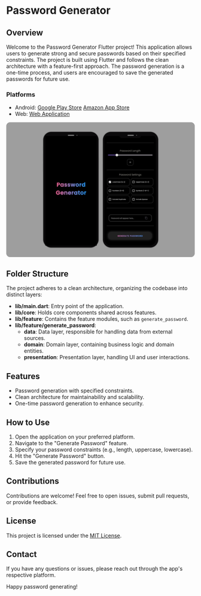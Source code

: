 # Password Generator

## Overview

Welcome to the Password Generator Flutter project! This application allows users to generate strong and secure passwords based on their specified constraints. The project is built using Flutter and follows the clean architecture with a feature-first approach. The password generation is a one-time process, and users are encouraged to save the generated passwords for future use.

### Platforms

- Android: 
    [Google Play Store](https://play.google.com/store/apps/details?id=in.dayproduction.password_generator&hl=en)
    [Amazon App Store](https://www.amazon.com/gp/product/B0CVF1K2RR)
- Web: [Web Application](https://password-generator-e00b6.web.app/)

![password-generator-cover](https://raw.githubusercontent.com/sugith10/images/main/projects/password-generator-cover.png)

## Folder Structure

The project adheres to a clean architecture, organizing the codebase into distinct layers:

- **lib/main.dart**: Entry point of the application.
- **lib/core**: Holds core components shared across features.
- **lib/feature**: Contains the feature modules, such as `generate_password`.
- **lib/feature/generate_password**:
  - **data**: Data layer, responsible for handling data from external sources.
  - **domain**: Domain layer, containing business logic and domain entities.
  - **presentation**: Presentation layer, handling UI and user interactions.

## Features

- Password generation with specified constraints.
- Clean architecture for maintainability and scalability.
- One-time password generation to enhance security.

## How to Use

1. Open the application on your preferred platform.
2. Navigate to the "Generate Password" feature.
3. Specify your password constraints (e.g., length, uppercase, lowercase).
4. Hit the "Generate Password" button.
5. Save the generated password for future use.

## Contributions

Contributions are welcome! Feel free to open issues, submit pull requests, or provide feedback.

## License

This project is licensed under the [MIT License](LICENSE).

## Contact

If you have any questions or issues, please reach out through the app's respective platform.

Happy password generating!
